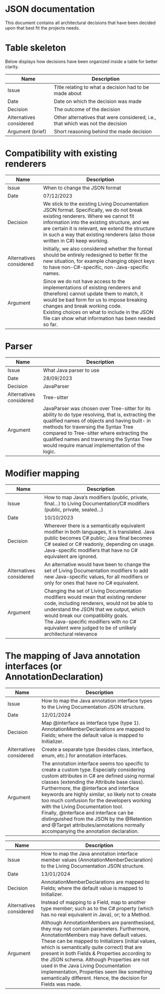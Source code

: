 # JSON documentation

This document contains all architectural decisions that have been decided upon that best fit the projects needs. 

# Table skeleton

Below displays how decisions have been organized inside a table for better clarity.

| Name                    | Description                                                                    |
|-------------------------|--------------------------------------------------------------------------------|
| Issue                   | Title relating to what a decision had to be made about                         |
| Date                    | Date on which the decision was made                                            |
| Decision                | The outcome of the decision                                                    |
| Alternatives considered | Other alternatives that were considered, i.e., that which was not the decision |
| Argument (brief)        | Short reasoning behind the made decision                                       |

# Compatibility with existing renderers

| Name                    | Description                                                                                                                                                                                                                                                                                                         |
|-------------------------|---------------------------------------------------------------------------------------------------------------------------------------------------------------------------------------------------------------------------------------------------------------------------------------------------------------------|
| Issue                   | When to change the JSON format                                                                                                                                                                                                                                                                                      |
| Date                    | 07/12/2023                                                                                                                                                                                                                                                                                                          |
| Decision                | We stick to the existing Living Documentation JSON format. Specifically, we do not break existing renderers. Where we cannot fit information into the existing structure, and we are certain it is relevant, we extend the structure in such a way that existing renderers (also those written in C#) keep working. |
| Alternatives considered | Initially, we also considered whether the format should be entirely redesigned to better fit the new situation, for example changing object keys to have non-C#-specific, non-Java-specific names.                                                                                                                  |
| Argument                | Since we do not have access to the implementations of existing renderers and (therefore) cannot update them to match, it would be bad form for us to impose breaking changes and break working code.<br /> Existing choices on what to include in the JSON file can show what information has been needed so far.   |


# Parser

| Name                    | Description                                                                                                                                                                                                                                                                                                                                |
|-------------------------|--------------------------------------------------------------------------------------------------------------------------------------------------------------------------------------------------------------------------------------------------------------------------------------------------------------------------------------------|
| Issue                   | What Java parser to use                                                                                                                                                                                                                                                                                                                    |
| Date                    | 28/09/2023                                                                                                                                                                                                                                                                                                                                 |
| Decision                | JavaParser                                                                                                                                                                                                                                                                                                                                 |
| Alternatives considered | Tree-sitter                                                                                                                                                                                                                                                                                                                                |
| Argument                | JavaParser was chosen over Tree-sitter for its ability to do type resolving, that is, extracting the qualified names of objects and having built- in methods for traversing the Syntax Tree compared to Tree-sitter where extracting  the qualified names and traversing the Syntax Tree would require manual implementation of the logic. |

# Modifier mapping

| Name                    | Description                                                                                                                                                                                                                                                                                                                       |
|-------------------------|-----------------------------------------------------------------------------------------------------------------------------------------------------------------------------------------------------------------------------------------------------------------------------------------------------------------------------------|
| Issue                   | How to map Java’s modifiers (public, private, final…) to Living Documentation/C# modifiers (public, private, sealed…)                                                                                                                                                                                                             |
| Date                    | 10/10/2023                                                                                                                                                                                                                                                                                                                        |
| Decision                | Wherever there is a semantically equivalent modifier in both languages, it is translated. Java public becomes C# public; Java final becomes C# sealed or C# readonly, depending on usage.<br /> Java-specific modifiers that have no C# equivalent are ignored.                                                                   |
| Alternatives considered | An alternative would have been to change the set of Living Documentation modifiers to add new Java-specific values, for all modifiers or only for ones that have no C# equivalent.                                                                                                                                                |
| Argument                | Changing the set of Living Documentation modifiers would mean that existing renderer code, including renderers, would not be able to understand the JSON that we output, which would break our compatibility goals.<br /> The Java-specific modifiers with no C# equivalent were judged to be of unlikely architectural relevance |

# The mapping of Java annotation interfaces (or AnnotationDeclaration)

| Name                    | Description                                                                                                                                                                                                                                                                                                                                                                                                                                                                                                                                                   |
|-------------------------|---------------------------------------------------------------------------------------------------------------------------------------------------------------------------------------------------------------------------------------------------------------------------------------------------------------------------------------------------------------------------------------------------------------------------------------------------------------------------------------------------------------------------------------------------------------|
| Issue                   | How to map the Java annotation interface types to the Living Documentation JSON structure.                                                                                                                                                                                                                                                                                                                                                                                                                                                                    |
| Date                    | 12/01/2024                                                                                                                                                                                                                                                                                                                                                                                                                                                                                                                                                    |
| Decision                | Map @interface as interface type (type 1). AnnotationMemberDeclarations are mapped to Fields; where the default value is mapped to Initializer.                                                                                                                                                                                                                                                                                                                                                                                                               |
| Alternatives considered | Create a separate type (besides class, interface, enum, etc.) for annotation interfaces.                                                                                                                                                                                                                                                                                                                                                                                                                                                                      |
| Argument                | The annotation interface seems too specific to create a custom type. Especially considering custom attributes in C# are defined using normal classes (extending the Attribute base class). Furthermore, the @interface and interface keywords are highly similar, so likely not to create too much confusion for the developers working with the Living Documentation tool. </br> Finally, @interface and interface can be distinguished from the JSON by the @Retention and @Target attributes/annotations normally accompanying the annotation declaration. |


| Name                    | Description                                                                                                                                                                                                                                                                                                                                                                                                                                                                                   |
|-------------------------|-----------------------------------------------------------------------------------------------------------------------------------------------------------------------------------------------------------------------------------------------------------------------------------------------------------------------------------------------------------------------------------------------------------------------------------------------------------------------------------------------|
| Issue                   | How to map the Java annotation interface member values (AnnotationMemberDeclaration) to the Living Documentation JSON structure.                                                                                                                                                                                                                                                                                                                                                              |
| Date                    | 13/01/2024                                                                                                                                                                                                                                                                                                                                                                                                                                                                                    |
| Decision                | AnnotationMemberDeclarations are mapped to Fields; where the default value is mapped to Initializer.                                                                                                                                                                                                                                                                                                                                                                                          |
| Alternatives considered | Instead of mapping to a Field, map to another type member; such as to the C# property (which has no real equivalent in Java), or; to a Method.                                                                                                                                                                                                                                                                                                                                                |
| Argument                | Although AnnotationMembers are parenthesised, they may not contain parameters. Furthermore, AnnotationMembers may have default values. These can be mapped to Initializers (initial values, which is semantically quite correct) that are present in both Fields & Properties according to the JSON schema. Although Properties are not used in the Java Living Documentation implementation, Properties seem like something semantically different. Hence, the decision for Fields was made. |

